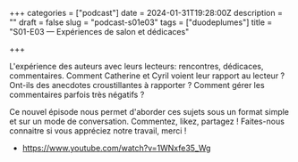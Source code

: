 +++
categories = ["podcast"]
date = 2024-01-31T19:28:00Z
description = ""
draft = false
slug = "podcast-s01e03"
tags = ["duodeplumes"]
title = "S01-E03 — Expériences de salon et dédicaces"

+++


L'expérience des auteurs avec leurs lecteurs: rencontres, dédicaces, commentaires. Comment Catherine et Cyril voient leur rapport au lecteur ? Ont-ils des anecdotes croustillantes à rapporter ? Comment gérer les commentaires parfois très négatifs ?

Ce nouvel épisode nous permet d'aborder ces sujets sous un format simple et sur un mode de conversation. Commentez, likez, partagez ! Faites-nous connaitre si vous appréciez notre travail, merci !

- https://www.youtube.com/watch?v=1WNxfe35_Wg